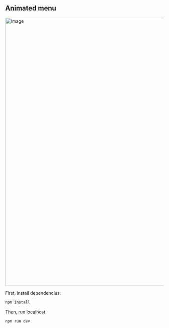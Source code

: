 ## Animated menu

<img src="https://github.com/fernanda-freitas/animated-menu/assets/33285862/4ce60a9f-8884-4b52-afd3-95dd25ece8a0" alt="Image" width="850">

First, install dependencies:
```bash
npm install
```
Then, run localhost
```bash
npm run dev
```
